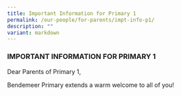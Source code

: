 ```yaml
---
title: Important Information for Primary 1
permalink: /our-people/for-parents/impt-info-p1/
description: ""
variant: markdown
---
```

### IMPORTANT INFORMATION FOR PRIMARY 1

Dear Parents of Primary 1, 

Bendemeer Primary extends a warm welcome to all of you!